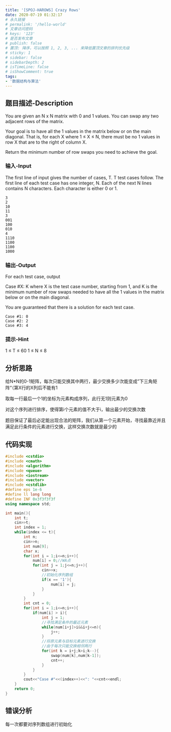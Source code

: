 ```yaml
---
title: '[SPOJ-HAROWS] Crazy Rows'
date: 2020-07-19 01:32:17
# 永久链接
# permalink: '/hello-world'
# 文章访问密码
# keys: '123'
# 是否发布文章
# publish: false
# 置顶: 降序，可以按照 1, 2, 3, ... 来降低置顶文章的排列优先级
# sticky: 1
# sidebar: false
# sidebarDepth: 2
# isTimeLine: false
# isShowComment: true
tags:
- '数据结构与算法'
---
```


## 题目描述-Description
You are given an N x N matrix with 0 and 1 values. You can swap any two adjacent rows of the matrix.

Your goal is to have all the 1 values in the matrix below or on the main diagonal. That is, for each X where 1 ≤ X ≤ N, there must be no 1 values in row X that are to the right of column X.

Return the minimum number of row swaps you need to achieve the goal.
### 输入-Input
The first line of input gives the number of cases, T. T test cases follow.
The first line of each test case has one integer, N. Each of the next N lines contains N characters. Each character is either 0 or 1.
```
3
2
10
11
3
001
100
010
4
1110
1100
1100
1000
```
### 输出-Output
For each test case, output

Case #X: K
where X is the test case number, starting from 1, and K is the minimum number of row swaps needed to have all the 1 values in the matrix below or on the main diagonal.

You are guaranteed that there is a solution for each test case.
```
Case #1: 0
Case #2: 2
Case #3: 4
```
### 提示-Hint
1 ≤ T ≤ 60
1 ≤ N ≤ 8
## 分析思路
给N*N的0-1矩阵，每次只能交换其中两行，最少交换多少次能变成”下三角矩阵“（第X行的X列后不能有1

取每一行最后一个1的坐标为元素构成序列，此行无1则元素为0

对这个序列进行排序，使得第i个元素的值不大于i，输出最少的交换次数

题目保证了最后必定能出现合法的矩阵，我们从第一个元素开始，寻找最靠近并且满足此行条件的元素进行交换，这样交换次数就是最少的


## 代码实现
```cpp
#include <cstdio>
#include <cmath>
#include <algorithm>
#include <queue>
#include <iostream>
#include <vector>
#include <cstdlib>
#define eps 1e-6
#define ll long long
#define INF 0x3f3f3f3f
using namespace std;

int main(){
    int t;
    cin>>t;
    int index = 1;
    while(index <= t){
        int n;
        cin>>n;
        int num[9];
        char x;
        for(int i = 1;i<=n;i++){
            num[i] = 0;//WA点
            for(int j = 1;j<=n;j++){
                cin>>x;
                //初始化序列数组
                if(x == '1'){
                    num[i] = j;
                }
            }
        }
        int cnt = 0;
        for(int i = 1;i<=n;i++){
            if(num[i] > i){
                int j = 1;
                //寻找满足条件的最近元素
                while(num[i+j]>i&&i+j<=n){
                    j++;
                }
                //将原元素与目标元素进行交换
                //由于每次只能交换相邻两行
                for(int k = i+j;k>i;k--){
                    swap(num[k],num[k-1]);
                    cnt++;
                }
            }
        }
        cout<<"Case #"<<(index++)<<": "<<cnt<<endl;
    }
    return 0;
}
```
## 错误分析
每一次都要对序列数组进行初始化